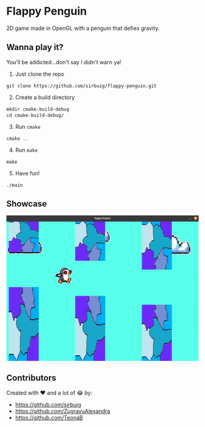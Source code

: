 # Flappy Penguin

2D game made in OpenGL with a penguin that defies gravity.

## Wanna play it?

You'll be addicted...don't say I didn't warn ya!

1. Just clone the repo

```
git clone https://github.com/sirbuig/flappy-penguin.git
```

2. Create a build directory

```
mkdir cmake-build-debug
cd cmake-build-debug/
```

3. Run `cmake`

```
cmake ..
```

4. Run `make`

```
make
```

5. Have fun!

```
./main
```

## Showcase

![penguin go brr](media/showcase.png)

## Contributors

Created with :heart: and a lot of :joy: by:

- https://github.com/sirbuig
- https://github.com/ZugravuAlexandra
- https://github.com/TeonaB

